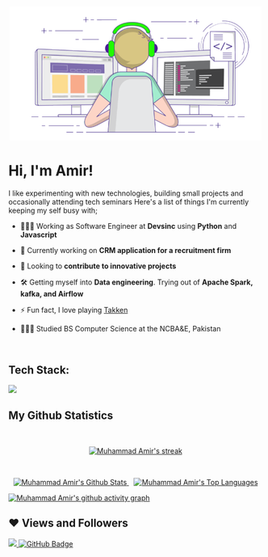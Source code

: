 <p align="center">
  <img width="500px" height="auto" src="images/image.gif" height="175px"/>
</p>

# Hi, I'm Amir!

I like experimenting with new technologies, building small projects and occasionally attending tech seminars
Here's a list of things I'm currently keeping my self busy with;

- 🧑🏻‍💻 Working as Software Engineer at **Devsinc** using **Python** and **Javascript**

- 🔭 Currently working on **CRM application for a recruitment firm**

- 👯 Looking to **contribute to innovative projects**

- 🛠️ Getting myself into **Data engineering**. Trying out of **Apache Spark, kafka, and Airflow**

- ⚡ Fun fact, I love playing [Takken](https://tekken.com)

- 👨🏻‍🎓 Studied BS Computer Science at the NCBA&E, Pakistan
<br/>


## Tech Stack:

<p align="left">
    <img src="https://skillicons.dev/icons?i=ruby,rails,python,javascript,react,aws,django,redux,nodejs,git,docker,html,css,tailwind,bash,postgres,mysql,vim" />
</p>


## My Github Statistics
<br/>
<p align="center">
    <a href="https://github.com/muhammadamir5670/github-readme-streak-stats">
        <img title="🔥 Get streak stats for your profile at git.io/streak-stats" alt="Muhammad Amir's streak" src="https://github-readme-streak-stats.herokuapp.com/?user=muhammadamir5670&theme=black-ice&hide_border=true&stroke=0000&background=060A0CD0"/>
    </a>
</p>

<br/>

<p align="center">
  <a href="https://github.com/muhammadamir5670/github-readme-stats" style="margin-right: 10px;">
    <img height="180em" alt="Muhammad Amir's Github Stats" src="https://github-readme-stats.vercel.app/api?username=muhammadamir5670&show_icons=true&count_private=true&theme=react&hide_border=true&bg_color=0D1117" />
  </a>
  <a href="https://github.com/muhammadamir5670/github-readme-stats">
    <img height="180em" alt="Muhammad Amir's Top Languages" src="https://github-readme-stats.vercel.app/api/top-langs/?username=muhammadamir5670&langs_count=8&count_private=true&layout=compact&theme=react&hide_border=true&bg_color=0D1117" />
  </a>
</p>

[![Muhammad Amir's github activity graph](https://github-readme-activity-graph.vercel.app/graph?username=muhammadamir5670&theme=react-dark)](https://github.com/ashutosh00710/github-readme-activity-graph)

## ❤ Views and Followers
<a href="https://github.com/Meghna-DAS/github-profile-views-counter">
    <img src="https://komarev.com/ghpvc/?username=muhammadamir5670">
</a>
<a href="https://github.com/muhammadamir5670?tab=followers"><img src="https://img.shields.io/github/followers/muhammadamir5670?label=Followers&style=social" alt="GitHub Badge"></a>
